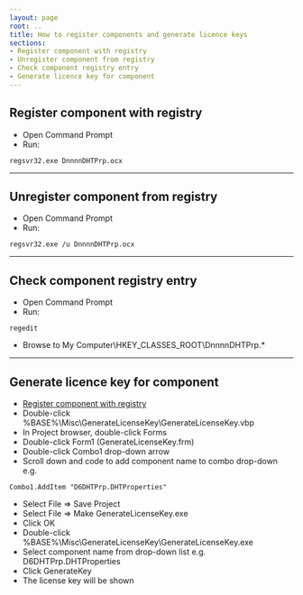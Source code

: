 ```yaml
---
layout: page
root: ..
title: How to register components and generate licence keys
sections:
- Register component with registry
- Unregister component from registry
- Check component registry entry
- Generate licence key for component
---
```


## Register component with registry

* Open Command Prompt
* Run:

<p/>

    regsvr32.exe DnnnnDHTPrp.ocx

---

## Unregister component from registry

* Open Command Prompt
* Run:

<p/>

    regsvr32.exe /u DnnnnDHTPrp.ocx

---

## Check component registry entry

* Open Command Prompt
* Run:

<p/>

    regedit

* Browse to My Computer\HKEY_CLASSES_ROOT\DnnnnDHTPrp.*

---

## Generate licence key for component

* [Register component with registry](#register-component-with-registry)
* Double-click %BASE%\Misc\GenerateLicenseKey\GenerateLicenseKey.vbp
* In Project browser, double-click Forms
* Double-click Form1 (GenerateLicenseKey.frm)
* Double-click Combo1 drop-down arrow 
* Scroll down and code to add component name to combo drop-down e.g.

<p/>

    Combo1.AddItem "D6DHTPrp.DHTProperties"

* Select File => Save Project
* Select File => Make GenerateLicenseKey.exe
* Click OK
* Double-click %BASE%\Misc\GenerateLicenseKey\GenerateLicenseKey.exe
* Select component name from drop-down list e.g. D6DHTPrp.DHTProperties
* Click GenerateKey
* The license key will be shown
